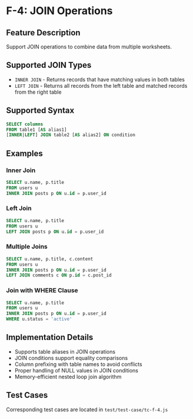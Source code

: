 # F-4: JOIN Operations

## Feature Description
Support JOIN operations to combine data from multiple worksheets.

## Supported JOIN Types
- `INNER JOIN` - Returns records that have matching values in both tables
- `LEFT JOIN` - Returns all records from the left table and matched records from the right table

## Supported Syntax
```sql
SELECT columns
FROM table1 [AS alias1]
[INNER|LEFT] JOIN table2 [AS alias2] ON condition
```

## Examples

### Inner Join
```sql
SELECT u.name, p.title 
FROM users u 
INNER JOIN posts p ON u.id = p.user_id
```

### Left Join
```sql
SELECT u.name, p.title 
FROM users u 
LEFT JOIN posts p ON u.id = p.user_id
```

### Multiple Joins
```sql
SELECT u.name, p.title, c.content
FROM users u
INNER JOIN posts p ON u.id = p.user_id
LEFT JOIN comments c ON p.id = c.post_id
```

### Join with WHERE Clause
```sql
SELECT u.name, p.title
FROM users u
INNER JOIN posts p ON u.id = p.user_id
WHERE u.status = 'active'
```

## Implementation Details
- Supports table aliases in JOIN operations
- JOIN conditions support equality comparisons
- Column prefixing with table names to avoid conflicts
- Proper handling of NULL values in JOIN conditions
- Memory-efficient nested loop join algorithm

## Test Cases
Corresponding test cases are located in `test/test-case/tc-f-4.js`